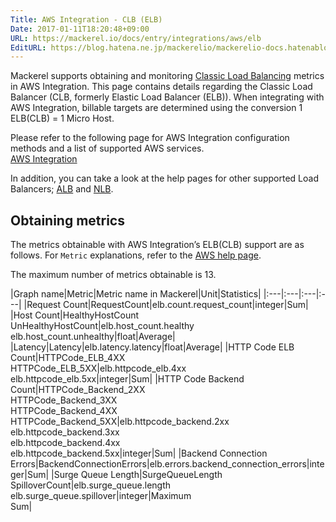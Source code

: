 ```yaml
---
Title: AWS Integration - CLB (ELB)
Date: 2017-01-11T18:20:48+09:00
URL: https://mackerel.io/docs/entry/integrations/aws/elb
EditURL: https://blog.hatena.ne.jp/mackerelio/mackerelio-docs.hatenablog.mackerel.io/atom/entry/10328749687205759344
---
```


Mackerel supports obtaining and monitoring <a href="https://aws.amazon.com/elasticloadbalancing/" target="_blank">Classic Load Balancing</a> metrics in AWS Integration. This page contains details regarding the Classic Load Balancer (CLB, formerly Elastic Load Balancer (ELB)). When integrating with AWS Integration, billable targets are determined using the conversion 1 ELB(CLB) = 1 Micro Host.

Please refer to the following page for AWS Integration configuration methods and a list of supported AWS services.  <br>
<a href="https://mackerel.io/docs/entry/integrations/aws">AWS Integration</a>

In addition, you can take a look at the help pages for other supported Load Balancers; [ALB](https://mackerel.io/docs/entry/integrations/aws/alb) and [NLB](https://mackerel.io/docs/entry/integrations/aws/nlb).

## Obtaining metrics

The metrics obtainable with AWS Integration’s ELB(CLB) support are as follows. For `Metric` explanations, refer to the <a href="https://docs.aws.amazon.com/elasticloadbalancing/latest/classic/elb-cloudwatch-metrics.html" target="_blank">AWS help page</a>.

The maximum number of metrics obtainable is 13.

|Graph name|Metric|Metric name in Mackerel|Unit|Statistics|
|:---|:---|:---|:---|
|Request Count|RequestCount|elb.count.request_count|integer|Sum|
|Host Count|HealthyHostCount<br>UnHealthyHostCount|elb.host_count.healthy<br>elb.host_count.unhealthy|float|Average|
|Latency|Latency|elb.latency.latency|float|Average|
|HTTP Code ELB Count|HTTPCode_ELB_4XX<br>HTTPCode_ELB_5XX|elb.httpcode_elb.4xx<br>elb.httpcode_elb.5xx|integer|Sum|
|HTTP Code Backend Count|HTTPCode_Backend_2XX<br>HTTPCode_Backend_3XX<br>HTTPCode_Backend_4XX<br>HTTPCode_Backend_5XX|elb.httpcode_backend.2xx<br>elb.httpcode_backend.3xx<br>elb.httpcode_backend.4xx<br>elb.httpcode_backend.5xx|integer|Sum|
|Backend Connection Errors|BackendConnectionErrors|elb.errors.backend_connection_errors|integer|Sum|
|Surge Queue Length|SurgeQueueLength<br>SpilloverCount|elb.surge_queue.length<br>elb.surge_queue.spillover|integer|Maximum<br>Sum|

